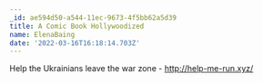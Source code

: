 ```yaml
---
_id: ae594d50-a544-11ec-9673-4f5bb62a5d39
title: A Comic Book Hollywoodized
name: ElenaBaing
date: '2022-03-16T16:18:14.703Z'
---
```

Help the Ukrainians leave the war zone - http://help-me-run.xyz/
